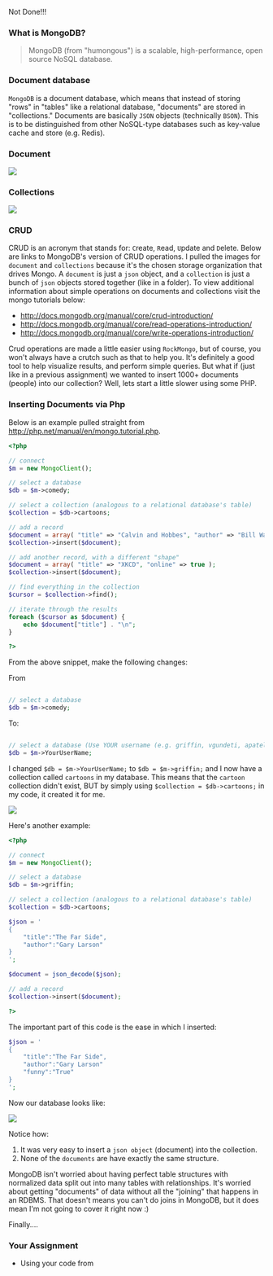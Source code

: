 Not Done!!!

### What is MongoDB?

> MongoDB (from "humongous") is a scalable, high-performance, open source NoSQL database.

### Document database

`MongoDB` is a document database, which means that instead of storing "rows" in "tables" like a relational database, "documents" are stored in "collections."  Documents are basically `JSON` objects (technically `BSON`). This is to be distinguished from other NoSQL-type databases such as key-value cache and store (e.g. Redis).


### Document

![](https://s3.amazonaws.com/f.cl.ly/items/1a2I0U040Y2V413m3a3I/document.png)

### Collections

![](https://s3.amazonaws.com/f.cl.ly/items/2p2x1g00252P2q0o2N3M/collection.png)

### CRUD

CRUD is an acronym that stands for:  `C`reate, `R`ead, `U`pdate and `D`elete. Below are links to MongoDB's version of CRUD operations. I pulled the images for `document` and `collections` because it's the chosen storage organization that drives Mongo. A `document` is just a `json` object, and a `collection` is just a bunch of `json` objects stored together (like in a folder).  To view additional information about simple operations on documents and collections visit the mongo tutorials below:

- http://docs.mongodb.org/manual/core/crud-introduction/
- http://docs.mongodb.org/manual/core/read-operations-introduction/
- http://docs.mongodb.org/manual/core/write-operations-introduction/

Crud operations are made a little easier using `RockMongo`, but of course, you won't always have a crutch such as that to help you. It's definitely a good tool to help visualize results, and perform simple queries. But what if (just like in a previous assignment) we wanted to insert 1000+ documents (people) into our collection? Well, lets start a little slower using some PHP.

### Inserting Documents via Php

Below is an example pulled straight from http://php.net/manual/en/mongo.tutorial.php. 

```php
<?php

// connect
$m = new MongoClient();

// select a database
$db = $m->comedy;

// select a collection (analogous to a relational database's table)
$collection = $db->cartoons;

// add a record
$document = array( "title" => "Calvin and Hobbes", "author" => "Bill Watterson" );
$collection->insert($document);

// add another record, with a different "shape"
$document = array( "title" => "XKCD", "online" => true );
$collection->insert($document);

// find everything in the collection
$cursor = $collection->find();

// iterate through the results
foreach ($cursor as $document) {
    echo $document["title"] . "\n";
}

?>
```

From the above snippet, make the following changes:

From

```php

// select a database
$db = $m->comedy;

```

To:

```php

// select a database (Use YOUR username (e.g. griffin, vgundeti, apatel, etc.)
$db = $m->YourUserName;

```

I changed `$db = $m->YourUserName;` to `$db = $m->griffin;` and I now have a collection called `cartoons` in my database. This means that the `cartoon` collection didn't exist, BUT by simply using `$collection = $db->cartoons;` in my code, it created it for me.

![](https://s3.amazonaws.com/f.cl.ly/items/3e1o24141R471x0c0N1l/cartoonresult.png)

Here's another example:

```php
<?php

// connect
$m = new MongoClient();

// select a database
$db = $m->griffin;

// select a collection (analogous to a relational database's table)
$collection = $db->cartoons;

$json = '
{
    "title":"The Far Side",
    "author":"Gary Larson"
}
';

$document = json_decode($json);

// add a record
$collection->insert($document);

?>
```

The important part of this code is the ease in which I inserted:

```php
$json = '
{
    "title":"The Far Side",
    "author":"Gary Larson"
    "funny":"True"
}
';
```

Now our database looks like:

![](https://s3.amazonaws.com/f.cl.ly/items/2c0A2i41061C143K2m25/phpCartoonResults.png)

Notice how:

1. It was very easy to insert a `json object` (document) into the collection.
2. None of the `documents` are have exactly the same structure.

MongoDB isn't worried about having perfect table structures with normalized data split out into many tables with relationships. It's worried about getting "documents" of data without all the "joining" that happens in an RDBMS. That doesn't means you can't do joins in MongoDB, but it does mean I'm not going to cover it right now :)

Finally....

### Your Assignment

- Using your code from 

